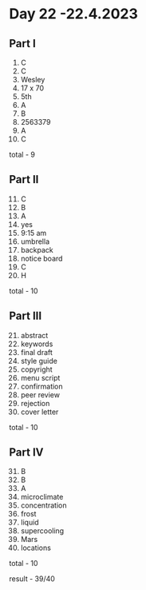 # Day 22 -22.4.2023

## Part I

1. C
2. C
3. Wesley
4. 17 x 70
5. 5th
6. A
7. B
8. 2563379
9. A
10. C

total - 9

## Part II

11. C
12. B
13. A
14. yes
15. 9:15 am
16. umbrella
17. backpack
18. notice board
19. C
20. H

total - 10

## Part III

21. abstract
22. keywords
23. final draft
24. style guide
25. copyright
26. menu script
27. confirmation
28. peer review
29. rejection
30. cover letter

total - 10

## Part IV

31. B
32. B
33. A
34. microclimate
35. concentration
36. frost
37. liquid
38. supercooling
39. Mars
40. locations

total - 10

result - 39/40
